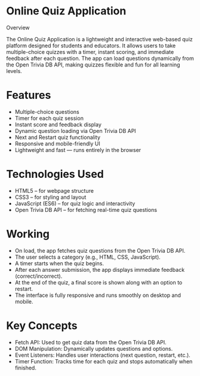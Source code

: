 # Online Quiz Application

Overview

The Online Quiz Application is a lightweight and interactive web-based quiz platform designed for students and educators.
It allows users to take multiple-choice quizzes with a timer, instant scoring, and immediate feedback after each question.
The app can load questions dynamically from the Open Trivia DB API, making quizzes flexible and fun for all learning levels.

# Features

- Multiple-choice questions
- Timer for each quiz session
- Instant score and feedback display
- Dynamic question loading via Open Trivia DB API
- Next and Restart quiz functionality
- Responsive and mobile-friendly UI
- Lightweight and fast — runs entirely in the browser

# Technologies Used

- HTML5 – for webpage structure
- CSS3 – for styling and layout
- JavaScript (ES6) – for quiz logic and interactivity
- Open Trivia DB API – for fetching real-time quiz questions

# Working

- On load, the app fetches quiz questions from the Open Trivia DB API.
- The user selects a category (e.g., HTML, CSS, JavaScript).
- A timer starts when the quiz begins.
- After each answer submission, the app displays immediate feedback (correct/incorrect).
- At the end of the quiz, a final score is shown along with an option to restart.
- The interface is fully responsive and runs smoothly on desktop and mobile.

# Key Concepts

- Fetch API: Used to get quiz data from the Open Trivia DB API.
- DOM Manipulation: Dynamically updates questions and options.
- Event Listeners: Handles user interactions (next question, restart, etc.).
- Timer Function: Tracks time for each quiz and stops automatically when finished.

